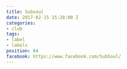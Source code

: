 ```yaml
---
title: Subsoul
date: 2017-02-15 15:28:00 Z
categories:
- club
tags:
- label
- labels
position: 64
facebook: https://www.facebook.com/SubSoul/
---
```


